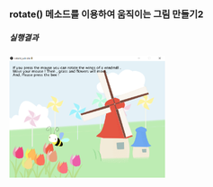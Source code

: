 ### rotate() 메소드를 이용하여 움직이는 그림 만들기2
##### 실행결과
<img src = "../../imgs/result_rotate_windmill.PNG" width="55%" height="55%">
